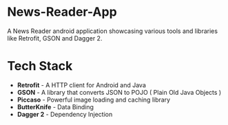 # News-Reader-App
A News Reader android application showcasing various tools and libraries like Retrofit, GSON and Dagger 2.

# Tech Stack
- **Retrofit** - A HTTP client for Android and Java
- **GSON** - A library that converts JSON to POJO ( Plain Old Java Objects )
- **Piccaso** - Powerful image loading and caching library
- **ButterKnife** - Data Binding
- **Dagger 2** - Dependency Injection

